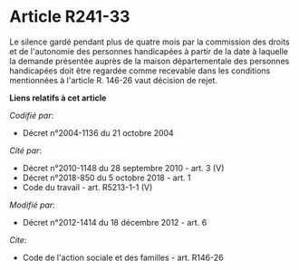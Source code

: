 # Article R241-33

Le silence gardé pendant plus de quatre mois par la commission des droits et de l'autonomie des personnes handicapées à
partir de la date à laquelle la demande présentée auprès de la maison départementale des personnes handicapées doit être
regardée comme recevable dans les conditions mentionnées à l'article R. 146-26 vaut décision de rejet.

**Liens relatifs à cet article**

_Codifié par_:

  - Décret n°2004-1136 du 21 octobre 2004

_Cité par_:

  - Décret n°2010-1148 du 28 septembre 2010 - art. 3 (V)
  - Décret n°2018-850 du 5 octobre 2018 - art. 1
  - Code du travail - art. R5213-1-1 (V)

_Modifié par_:

  - Décret n°2012-1414 du 18 décembre 2012 - art. 6

_Cite_:

  - Code de l'action sociale et des familles - art. R146-26
